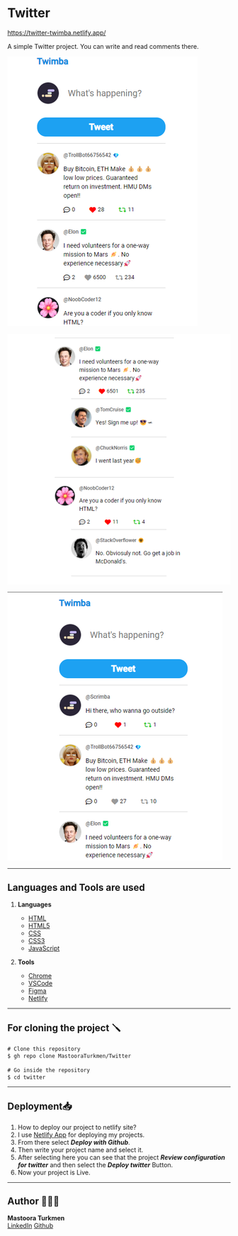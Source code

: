 # Twitter

https://twitter-twimba.netlify.app/

A simple Twitter project. You can write and read comments there. 

![Alt text](./screenshots/twimba-one.png)

![Alt text](./screenshots/twimba-three.png)

![Alt text](./screenshots/twimba-two.png)

-----


## Languages and Tools are used

1. **Languages**
    + [HTML](https://github.com/topics/html)
    + [HTML5](https://github.com/topics/html5)
    + [CSS](https://github.com/topics/css)
    + [CSS3](https://github.com/topics/css3)
    + [JavaScript](https://github.com/topics/javascript)

2. **Tools** 
    + [Chrome](https://github.com/topics/chrome)
    + [VSCode](https://github.com/topics/vscode)
    + [Figma](https://github.com/topics/figma)
    + [Netlify](https://github.com/topics/netlify)


-----


## For cloning the project 🪛

```
# Clone this repository
$ gh repo clone MastooraTurkmen/Twitter

# Go inside the repository
$ cd twitter

```


------

## Deployment📥

1. How to deploy our project to netlify site?
2. I use [Netlify App](https://app.netlify.com/) for deploying my projects.
4. From there select **_Deploy with Github_**.
5. Then write your project name and select it.
6. After selecting here you can see that the project **_Review configuration for twitter_** and then select the **_Deploy twitter_** Button.
7. Now your project is Live.


------


## Author 👩🏻‍💻 
**Mastoora Turkmen**  
[LinkedIn](https://www.linkedin.com/in/mastoora-turkmen/) 
[Github](https://github.com/MastooraTurkmen/) 


